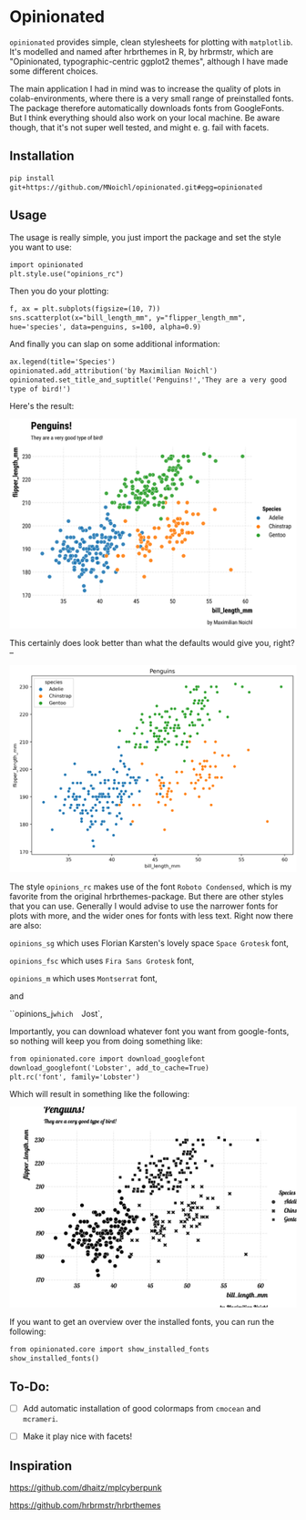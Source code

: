 # Opinionated

`opinionated` provides simple, clean stylesheets for plotting with `matplotlib`. 
It's modelled and named after hrbrthemes in R, by hrbrmstr, which are "Opinionated, typographic-centric ggplot2 themes", although I have made some different choices. 

The main application I had in mind was to increase the quality of plots in colab-environments, where there is a very small range of preinstalled fonts. The package therefore automatically downloads fonts from GoogleFonts. But I think everything should also work on your local machine. Be aware though, that it's not super well tested, and might e. g. fail with facets.



## Installation

    pip install git+https://github.com/MNoichl/opinionated.git#egg=opinionated


## Usage
The usage is really simple, you just import the package and set the style you want to use:

    import opinionated
    plt.style.use("opinions_rc")

Then you do your plotting:

    f, ax = plt.subplots(figsize=(10, 7))
    sns.scatterplot(x="bill_length_mm", y="flipper_length_mm", hue='species', data=penguins, s=100, alpha=0.9)

And finally you can slap on some additional information:

    ax.legend(title='Species')
    opinionated.add_attribution('by Maximilian Noichl')
    opinionated.set_title_and_suptitle('Penguins!','They are a very good type of bird!')

Here's the result:

<img src="img/opinions_rc_example.png" width="672" />

This certainly does look better than what the defaults would give you, right? –

<img src="img/outofthebox_penguins.png" width="672" />

The style `opinions_rc` makes use of the font `Roboto Condensed`, which is my favorite from the original hrbrthemes-package. But there are other styles that you can use. Generally I would advise to use the narrower fonts for plots with more, and the wider ones for fonts with less text. Right now there are also:


`opinions_sg` which uses Florian Karsten's lovely space `Space Grotesk` font, 


`opinions_fsc` which uses  `Fira Sans Grotesk` font, 


`opinions_m` which uses `Montserrat` font, 


and 

``opinions_j` which   `Jost`, 




Importantly, you can download whatever font you want from google-fonts, so nothing will keep you from doing something like: 

    from opinionated.core import download_googlefont
    download_googlefont('Lobster', add_to_cache=True)
    plt.rc('font', family='Lobster') 

Which will result in something like the following:

<img src="img/opinions_lobster_example.png" width="672" />

If you want to get an overview over the installed fonts, you can run the following:

    from opinionated.core import show_installed_fonts
    show_installed_fonts()



## To-Do:

- [ ] Add automatic installation of good colormaps from `cmocean` and `mcrameri`.
- [ ] Make it play nice with facets!


## Inspiration 

https://github.com/dhaitz/mplcyberpunk

https://github.com/hrbrmstr/hrbrthemes
